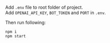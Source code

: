 Add `.env` file to root folder of project.  
Add `OPENAI_API_KEY`, `BOT_TOKEN` and `PORT` in `.env`.

Then run following:

```
npm i
npm start
```
